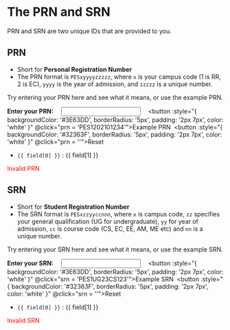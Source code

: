 <script setup lang="ts">
    import { ref, computed } from "vue";
    import { useData } from 'vitepress';

    const { isDark } = useData();

    const srn = ref("");
    const prn = ref("");

    const isValidSRN = computed(() => srn.value.match(/PES[12][UP]G\d{2}(?:AM|CS|EE|EC|ME|BT|CV)\d{3}/));
    const isValidPRN = computed(() => prn.value.match(/PES[12]20\d{2}\d{5}/));

    const srnParse = computed(() => {
        const srnDetails = srn.value.match(/(PES)([12])([UP]G)(\d{2})(AM|CS|EE|EC|ME|BT|CV)(\d{3})/);
        return {
            pes: [ srnDetails[1], "PES University" ],
            campus: [ srnDetails[2], srnDetails[2] === "1" ? "RR Campus" : "EC Campus" ],
            graduate: [ srnDetails[3], srnDetails[3] === "UG" ? "Undergraduate" : "Postgraduate" ],
            year: [ srnDetails[4], "20" + srnDetails[4] + " batch" ],
            dept: [ srnDetails[5], "Department of " + {
                "AM": "Computer Science Engineering (Artificial Intelligence & Machine Learning)",
                "CS": "Computer Science Engineering",
                "EC": "Electronics and Communication Engineering",
                "EE": "Electrical and Electronics Engineering",
                "ME": "Mechanical Engineering",
                "BT": "Biotechnology",
                "CV": "Civil Engineering"
            }[srnDetails[5]] ],
            id: [ srnDetails[6], "Serial number" ]
        }
    });

    const prnParse = computed(() => {
        const prnDetails = prn.value.match(/(PES)([12])(20\d{2})(\d{5})/);
        return {
            pes: [ prnDetails[1], "PES University" ],
            campus: [ prnDetails[2], prnDetails[2] === "1" ? "RR Campus" : "EC Campus" ],
            year: [ prnDetails[3], prnDetails[3] + " batch" ],
            id: [ prnDetails[4], "Serial number" ]
        }
    });
</script>

# The PRN and SRN
PRN and SRN are two unique IDs that are provided to you.


## PRN
* Short for **Personal Registration Number**
* The PRN format is `PESxyyyyzzzzz`, where `x` is your campus code (1 is RR, 2 is EC), `yyyy` is the year of admission, and `zzzzz` is a unique number.

Try entering your PRN here and see what it means, or use the example PRN.

**Enter your PRN:**&emsp;
<input :style="{ backgroundColor: isDark ? '#161618' : '#EBEBEF', borderRadius: '5px', padding: '2px' }" v-model="prn" />&emsp;
<button :style="{ backgroundColor: '#3E63DD', borderRadius: '5px', padding: '2px 7px', color: 'white' }" @click="prn = 'PES1202101234'">Example PRN</button>&nbsp;
<button :style="{ backgroundColor: '#32363F', borderRadius: '5px', padding: '2px 7px', color: 'white' }" @click="prn = ''">Reset</button>&nbsp;

<p v-if="isValidPRN">
    <ul v-for="field in prnParse">
        <li><code>{{ field[0] }}</code> : {{ field[1] }}</li>
    </ul>
</p>
<span v-else style="color: red;">
    Invalid PRN
</span>


## SRN
* Short for **Student Registration Number**
* The SRN format is `PESxzzyyccnnn`, where `x` is campus code, `zz` specifies your general qualification (UG for undergraduate), `yy` for year of admission, `cc` is course code (CS, EC, EE, AM, ME etc) and `nn` is a unique number.

Try entering your SRN here and see what it means, or use the example SRN.

**Enter your SRN:**&emsp;
<input :style="{ backgroundColor: isDark ? '#161618' : '#EBEBEF', borderRadius: '5px', padding: '2px' }" v-model="srn" />&emsp;
<button :style="{ backgroundColor: '#3E63DD', borderRadius: '5px', padding: '2px 7px', color: 'white' }" @click="srn = 'PES1UG23CS123'">Example SRN</button>&nbsp;
<button :style="{ backgroundColor: '#32363F', borderRadius: '5px', padding: '2px 7px', color: 'white' }" @click="srn = ''">Reset</button>&nbsp;

<p v-if="isValidSRN">
    <ul v-for="field in srnParse">
        <li><code>{{ field[0] }}</code> : {{ field[1] }}</li>
    </ul>
</p>
<span v-else style="color: red;">
    Invalid SRN
</span>
